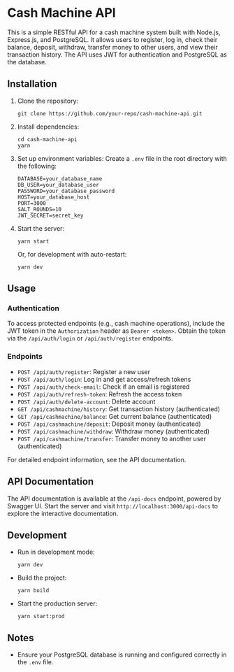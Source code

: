 # Cash Machine API

This is a simple RESTful API for a cash machine system built with Node.js, Express.js, and PostgreSQL. It allows users to register, log in, check their balance, deposit, withdraw, transfer money to other users, and view their transaction history. The API uses JWT for authentication and PostgreSQL as the database.

## Installation

1. Clone the repository:

   ```
   git clone https://github.com/your-repo/cash-machine-api.git
   ```

2. Install dependencies:

   ```
   cd cash-machine-api
   yarn
   ```

3. Set up environment variables: Create a `.env` file in the root directory with the following:

   ```
   DATABASE=your_database_name
   DB_USER=your_database_user
   PASSWORD=your_database_password
   HOST=your_database_host
   PORT=3000
   SALT_ROUNDS=10
   JWT_SECRET=secret_key
   ```

4. Start the server:

   ```
   yarn start
   ```

   Or, for development with auto-restart:

   ```
   yarn dev
   ```

## Usage

### Authentication

To access protected endpoints (e.g., cash machine operations), include the JWT token in the `Authorization` header as `Bearer <token>`. Obtain the token via the `/api/auth/login` or `/api/auth/register` endpoints.

### Endpoints

- `POST /api/auth/register`: Register a new user
- `POST /api/auth/login`: Log in and get access/refresh tokens
- `POST /api/auth/check-email`: Check if an email is registered
- `POST /api/auth/refresh-token`: Refresh the access token
- `POST /api/auth/delete-account`: Delete account
- `GET /api/cashmachine/history`: Get transaction history (authenticated)
- `GET /api/cashmachine/balance`: Get current balance (authenticated)
- `POST /api/cashmachine/deposit`: Deposit money (authenticated)
- `POST /api/cashmachine/withdraw`: Withdraw money (authenticated)
- `POST /api/cashmachine/transfer`: Transfer money to another user (authenticated)

For detailed endpoint information, see the API documentation.

## API Documentation

The API documentation is available at the `/api-docs` endpoint, powered by Swagger UI. Start the server and visit `http://localhost:3000/api-docs` to explore the interactive documentation.

## Development

- Run in development mode:

  ```
  yarn dev
  ```

- Build the project:

  ```
  yarn build
  ```

- Start the production server:

  ```
  yarn start:prod
  ```

## Notes

- Ensure your PostgreSQL database is running and configured correctly in the `.env` file.